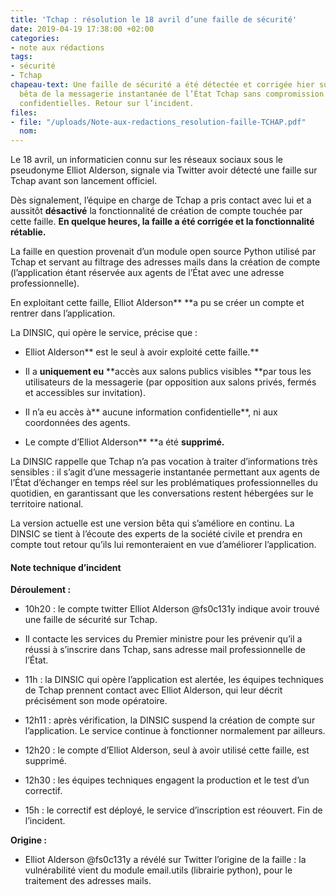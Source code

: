 ```yaml
---
title: 'Tchap : résolution le 18 avril d’une faille de sécurité'
date: 2019-04-19 17:38:00 +02:00
categories:
- note aux rédactions
tags:
- sécurité
- Tchap
chapeau-text: Une faille de sécurité a été détectée et corrigée hier sur la version
  bêta de la messagerie instantanée de l’État Tchap sans compromission d’informations
  confidentielles. Retour sur l’incident.
files:
- file: "/uploads/Note-aux-redactions_resolution-faille-TCHAP.pdf"
  nom: 
---
```


Le 18 avril, un informaticien connu sur les réseaux sociaux sous le pseudonyme Elliot Alderson, signale via Twitter avoir détecté une faille sur Tchap avant son lancement officiel.

Dès signalement, l’équipe en charge de Tchap a pris contact avec lui et a aussitôt **désactivé** la fonctionnalité de création de compte touchée par cette faille. **En quelque heures, la faille a été corrigée et la fonctionnalité rétablie.**

La faille en question provenait d’un module open source Python utilisé par Tchap et servant au filtrage des adresses mails dans la création de compte (l’application étant réservée aux agents de l’État avec une adresse professionnelle).

En exploitant cette faille, Elliot Alderson** **a pu se créer un compte et rentrer dans l’application.

La DINSIC, qui opère le service, précise que :

* Elliot Alderson** est le seul à avoir exploité cette faille.**

* Il a **uniquement eu** **accès aux salons publics visibles **par tous les utilisateurs de la messagerie (par opposition aux salons privés, fermés et accessibles sur invitation).

* Il n’a eu accès à** aucune information confidentielle**, ni aux coordonnées des agents.

* Le compte d’Elliot Alderson** **a été **supprimé.**

La DINSIC rappelle que Tchap n’a pas vocation à traiter d’informations très sensibles : il s’agit d’une messagerie instantanée permettant aux agents de l’État d’échanger en temps réel sur les problématiques professionnelles du quotidien, en garantissant que les conversations restent hébergées sur le territoire national.

La version actuelle est une version bêta qui s’améliore en continu. La DINSIC se tient à l’écoute des experts de la société civile et prendra en compte tout retour qu’ils lui remonteraient en vue d’améliorer l’application.

#### Note technique d’incident

**Déroulement :**

* 10h20 : le compte twitter Elliot Alderson @fs0c131y indique avoir trouvé une faille de sécurité sur Tchap.

* Il contacte les services du Premier ministre pour les prévenir qu’il a réussi à s’inscrire dans Tchap, sans adresse mail professionnelle de l’État.

* 11h : la DINSIC qui opère l’application est alertée, les équipes techniques de Tchap prennent contact avec Elliot Alderson, qui leur décrit précisément son mode opératoire.

* 12h11 : après vérification, la DINSIC suspend la création de compte sur l’application. Le service continue à fonctionner normalement par ailleurs.

* 12h20 : le compte d’Elliot Alderson, seul à avoir utilisé cette faille, est supprimé.

* 12h30 : les équipes techniques engagent la production et le test d’un correctif.

* 15h : le correctif est déployé, le service d’inscription est réouvert. Fin de l’incident.

**Origine :**

* Elliot Alderson @fs0c131y a révélé sur Twitter l’origine de la faille : la vulnérabilité vient du module email.utils (librairie python), pour le traitement des adresses mails.